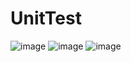 # UnitTest
![image](https://user-images.githubusercontent.com/56511829/198516848-deb98b4d-5e8f-434e-996a-2a9a7e5f1d19.png)
![image](https://user-images.githubusercontent.com/56511829/198516893-e97d7d89-fe6d-4e84-8fdd-211d3604a0d6.png)
![image](https://user-images.githubusercontent.com/56511829/198516931-f206752b-c123-47e6-be35-7e1166220a12.png)
